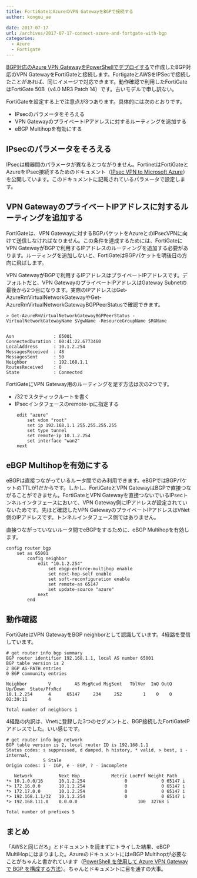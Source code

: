 ```yaml
---
title: FortiGateとAzureのVPN GatewayをBGPで接続する
author: kongou_ae

date: 2017-07-17
url: /archives/2017-07-17-connect-azure-and-fortgate-with-bgp
categories:
  - Azure
  - Fortigate
---
```


[BGP対応のAzure VPN GatewayをPowerShellでデプロイする](https://aimless.jp/blog/archives/2017-07-16-install-vngw-with-bgp/)で作成したBGP対応のVPN GatewayをFortiGateと接続します。FortigateとAWSをIPSecで接続したことがあれば、同じイメージで対応できます。動作確認で利用したFortiGateはFortiGate 50B（v4.0 MR3 Patch 14）です。古いモデルで申し訳ない。

FortiGateを設定する上で注意点が3つあります。具体的には次のとおりです。

- IPsecのパラメータをそろえる
- VPN GatewayのプライベートIPアドレスに対するルーティングを追加する
- eBGP Multihopを有効にする

## IPsecのパラメータをそろえる

IPsecは機器間のパラメータが異なるとつながりません。FortinetはFortiGateとAzureをIPsec接続するためのドキュメント（[IPsec VPN to Microsoft Azure](http://cookbook.fortinet.com/ipsec-vpn-microsoft-azure-54)）を公開しています。このドキュメントに記載されているパラメータで設定します。

## VPN GatewayのプライベートIPアドレスに対するルーティングを追加する

FortiGateは、VPN Gatewayに対するBGPパケットをAzureとのIPsecVPNに向けて送信しなければなりません。この条件を達成するためには、FortiGateにVPN GatewayがBGPで利用するIPアドレスのルーティングを追加する必要があります。ルーティングを追加しないと、FortiGateはBGPパケットを明後日の方向に飛ばします。

VPN GatewayがBGPで利用するIPアドレスはプライベートIPアドレスです。デフォルトだと、VPN GatewayのプライベートIPアドレスはGateway Subnetの最後から2つ目になります。実際のIPアドレスはGet-AzureRmVirtualNetworkGatewayやGet-AzureRmVirtualNetworkGatewayBGPPeerStatusで確認できます。

```
> Get-AzureRmVirtualNetworkGatewayBGPPeerStatus -VirtualNetworkGatewayName $VgwName -ResourceGroupName $RGName


Asn               : 65001
ConnectedDuration : 00:41:22.6773460
LocalAddress      : 10.1.2.254
MessagesReceived  : 48
MessagesSent      : 50
Neighbor          : 192.168.1.1
RoutesReceived    : 0
State             : Connected
```

FortiGateにVPN Gateway用のルーティングを足す方法は次の2つです。

- /32でスタティックルートを書く
- IPsecインタフェースのremote-ipに指定する

```
    edit "azure"
        set vdom "root"
        set ip 192.168.1.1 255.255.255.255
        set type tunnel
        set remote-ip 10.1.2.254
        set interface "wan2"
    next
```

## eBGP Multihopを有効にする

eBGPは直接つながっているルータ間でのみ利用できます。eBGPではBGPパケットのTTLが1だからです。しかし、FortiGateとVPN GatewayはBGPで直接つながることができません。FortiGateとVPN Gatewayを直接つないでいるIPsecトンネルインタフェースにおいて、VPN Gateway側にIPアドレスが設定されていないためです。先ほど確認したVPN GatewayのプライベートIPアドレスはVNet側のIPアドレスです。トンネルインタフェース側ではありません。

直接つながっていないルータ間でeBGPをするために、eBGP Multihopを有効します。

```
config router bgp
    set as 65001
        config neighbor
            edit "10.1.2.254"
                set ebgp-enforce-multihop enable
                set next-hop-self enable
                set soft-reconfiguration enable
                set remote-as 65147
                set update-source "azure"
            next
        end
```

## 動作確認

FortiGateはVPN GatewayをBGP neighborとして認識しています。4経路を受信しています。

```
# get router info bgp summary 
BGP router identifier 192.168.1.1, local AS number 65001
BGP table version is 2
2 BGP AS-PATH entries
0 BGP community entries

Neighbor        V         AS MsgRcvd MsgSent   TblVer  InQ OutQ Up/Down  State/PfxRcd
10.1.2.254      4      65147     234     252        1    0    0 02:39:11        4

Total number of neighbors 1
```

4経路の内訳は、Vnetに登録した3つのセグメントと、BGP接続したFortiGateIPアドレスでした。いい感じです。

```
# get router info bgp network
BGP table version is 2, local router ID is 192.168.1.1
Status codes: s suppressed, d damped, h history, * valid, > best, i - internal,
              S Stale
Origin codes: i - IGP, e - EGP, ? - incomplete

   Network          Next Hop            Metric LocPrf Weight Path
*> 10.1.0.0/16      10.1.2.254               0             0 65147 i
*> 172.16.0.0       10.1.2.254               0             0 65147 i
*> 172.17.0.0       10.1.2.254               0             0 65147 i
*> 192.168.1.1/32   10.1.2.254               0             0 65147 i
*> 192.168.111.0    0.0.0.0                       100  32768 i

Total number of prefixes 5
```

## まとめ

「AWSと同じだろ」とドキュメントを読まずにトライした結果、eBGP MultiHopにはまりました。AzureのドキュメントにはeBGP Multihopが必要なことがちゃんと書かれています（[PowerShell を使用して Azure VPN Gateway で BGP を構成する方法](https://docs.microsoft.com/ja-jp/azure/vpn-gateway/vpn-gateway-bgp-resource-manager-ps)）。ちゃんとドキュメントに目を通すの大事。